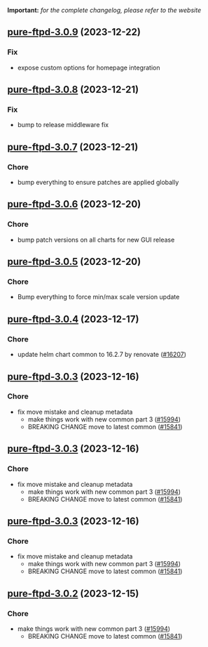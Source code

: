 **Important:**
*for the complete changelog, please refer to the website*




## [pure-ftpd-3.0.9](https://github.com/truecharts/charts/compare/pure-ftpd-3.0.8...pure-ftpd-3.0.9) (2023-12-22)

### Fix

- expose custom options for homepage integration
  
  


## [pure-ftpd-3.0.8](https://github.com/truecharts/charts/compare/pure-ftpd-3.0.7...pure-ftpd-3.0.8) (2023-12-21)

### Fix

- bump to release middleware fix
  
  


## [pure-ftpd-3.0.7](https://github.com/truecharts/charts/compare/pure-ftpd-3.0.6...pure-ftpd-3.0.7) (2023-12-21)

### Chore

- bump everything to ensure patches are applied globally
  
  


## [pure-ftpd-3.0.6](https://github.com/truecharts/charts/compare/pure-ftpd-3.0.5...pure-ftpd-3.0.6) (2023-12-20)

### Chore

- bump patch versions on all charts for new GUI release
  
  


## [pure-ftpd-3.0.5](https://github.com/truecharts/charts/compare/pure-ftpd-3.0.4...pure-ftpd-3.0.5) (2023-12-20)

### Chore

- Bump everything to force min/max scale version update
  
  


## [pure-ftpd-3.0.4](https://github.com/truecharts/charts/compare/pure-ftpd-3.0.3...pure-ftpd-3.0.4) (2023-12-17)

### Chore

- update helm chart common to 16.2.7 by renovate ([#16207](https://github.com/truecharts/charts/issues/16207))
  
  


## [pure-ftpd-3.0.3](https://github.com/truecharts/charts/compare/pure-ftpd-2.0.12...pure-ftpd-3.0.3) (2023-12-16)

### Chore

- fix move mistake and cleanup metadata
  - make things work with new common part 3 ([#15994](https://github.com/truecharts/charts/issues/15994))
  - BREAKING CHANGE move to latest common ([#15841](https://github.com/truecharts/charts/issues/15841))
  
  


## [pure-ftpd-3.0.3](https://github.com/truecharts/charts/compare/pure-ftpd-2.0.12...pure-ftpd-3.0.3) (2023-12-16)

### Chore

- fix move mistake and cleanup metadata
  - make things work with new common part 3 ([#15994](https://github.com/truecharts/charts/issues/15994))
  - BREAKING CHANGE move to latest common ([#15841](https://github.com/truecharts/charts/issues/15841))
  
  


## [pure-ftpd-3.0.3](https://github.com/truecharts/charts/compare/pure-ftpd-2.0.12...pure-ftpd-3.0.3) (2023-12-16)

### Chore

- fix move mistake and cleanup metadata
  - make things work with new common part 3 ([#15994](https://github.com/truecharts/charts/issues/15994))
  - BREAKING CHANGE move to latest common ([#15841](https://github.com/truecharts/charts/issues/15841))
  
  


## [pure-ftpd-3.0.2](https://github.com/truecharts/charts/compare/pure-ftpd-2.0.12...pure-ftpd-3.0.2) (2023-12-15)

### Chore

- make things work with new common part 3 ([#15994](https://github.com/truecharts/charts/issues/15994))
  - BREAKING CHANGE move to latest common ([#15841](https://github.com/truecharts/charts/issues/15841))
